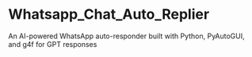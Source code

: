 # Whatsapp_Chat_Auto_Replier
An AI-powered WhatsApp auto-responder built with Python, PyAutoGUI, and g4f for GPT responses
